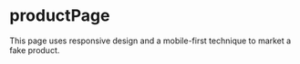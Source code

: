 # productPage
This page uses responsive design and a mobile-first technique to market a fake product.
